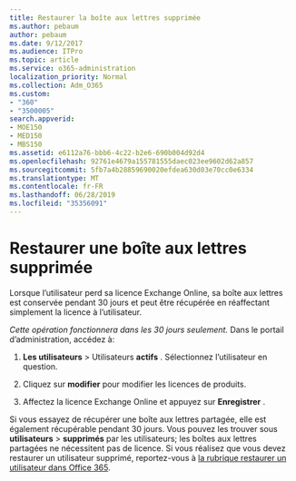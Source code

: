 ```yaml
---
title: Restaurer la boîte aux lettres supprimée
ms.author: pebaum
author: pebaum
ms.date: 9/12/2017
ms.audience: ITPro
ms.topic: article
ms.service: o365-administration
localization_priority: Normal
ms.collection: Adm_O365
ms.custom:
- "360"
- "3500005"
search.appverid:
- MOE150
- MED150
- MBS150
ms.assetid: e6112a76-bbb6-4c22-b2e6-690b004d92d4
ms.openlocfilehash: 92761e4679a155781555daec023ee9602d62a857
ms.sourcegitcommit: 5fb7a4b28859690020efdea630d03e70cc0e6334
ms.translationtype: MT
ms.contentlocale: fr-FR
ms.lasthandoff: 06/28/2019
ms.locfileid: "35356091"
---
```

# <a name="restore-a-deleted-mailbox"></a>Restaurer une boîte aux lettres supprimée

Lorsque l’utilisateur perd sa licence Exchange Online, sa boîte aux lettres est conservée pendant 30 jours et peut être récupérée en réaffectant simplement la licence à l’utilisateur.
  
 *Cette opération fonctionnera dans les 30 jours seulement.*  Dans le portail d’administration, accédez à:
  
1. **Les utilisateurs** \> Utilisateurs **actifs** . Sélectionnez l’utilisateur en question.

2. Cliquez sur **modifier** pour modifier les licences de produits.

3. Affectez la licence Exchange Online et appuyez sur **Enregistrer** .

Si vous essayez de récupérer une boîte aux lettres partagée, elle est également récupérable pendant 30 jours. Vous pouvez les trouver sous **utilisateurs** \> **supprimés** par les utilisateurs; les boîtes aux lettres partagées ne nécessitent pas de licence. Si vous réalisez que vous devez restaurer un utilisateur supprimé, reportez-vous à [la rubrique restaurer un utilisateur dans Office 365](https://docs.microsoft.com/en-us/office365/admin/add-users/restore-user).
  
